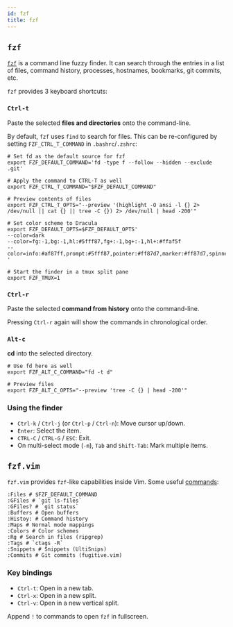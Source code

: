```yaml
---
id: fzf
title: fzf
---
```


## `fzf`

[`fzf`](https://github.com/junegunn/fzf) is a command line fuzzy finder. It can search through the entries in a list of files, command history, processes, hostnames, bookmarks, git commits, etc.

`fzf` provides 3 keyboard shortcuts:

### **`Ctrl-t`**

Paste the selected **files and directories** onto the command-line.

By default, `fzf` uses `find` to search for files. This can be re-configured by setting `FZF_CTRL_T_COMMAND` in `.bashrc`/`.zshrc`:

```shell title="~/.zshrc"
# Set fd as the default source for fzf
export FZF_DEFAULT_COMMAND='fd -type f --follow --hidden --exclude .git'

# Apply the command to CTRL-T as well
export FZF_CTRL_T_COMMAND="$FZF_DEFAULT_COMMAND"

# Preview contents of files
export FZF_CTRL_T_OPTS="--preview '(highlight -O ansi -l {} 2> /dev/null || cat {} || tree -C {}) 2> /dev/null | head -200'"

# Set color scheme to Dracula
export FZF_DEFAULT_OPTS=$FZF_DEFAULT_OPTS'
--color=dark
--color=fg:-1,bg:-1,hl:#5fff87,fg+:-1,bg+:-1,hl+:#ffaf5f
--color=info:#af87ff,prompt:#5fff87,pointer:#ff87d7,marker:#ff87d7,spinner:#ff87d7
'

# Start the finder in a tmux split pane
export FZF_TMUX=1
```

### **`Ctrl-r`**

Paste the selected **command from history** onto the command-line.

Pressing `Ctrl-r` again will show the commands in chronological order.

### **`Alt-c`**

**cd** into the selected directory.

```shell title="~/.zshrc"
# Use fd here as well
export FZF_ALT_C_COMMAND="fd -t d"

# Preview files
export FZF_ALT_C_OPTS="--preview 'tree -C {} | head -200'"
```

### Using the finder

- `Ctrl-k` / `Ctrl-j` (or `Ctrl-p` / `Ctrl-n`): Move cursor up/down.
- `Enter`: Select the item.
- `CTRL-C` / `CTRL-G` / `ESC`: Exit.
- On multi-select mode (`-m`), `Tab` and `Shift-Tab`: Mark multiple items.

## `fzf.vim`

`fzf.vim` provides `fzf`-like capabilities inside Vim. Some useful [commands](https://github.com/junegunn/fzf.vim#commands):

```shell
:Files # $FZF_DEFAULT_COMMAND
:GFiles # `git ls-files`
:GFiles? # `git status`
:Buffers # Open buffers
:Histoy: # Command history
:Maps # Normal mode mappings
:Colors # Color schemes
:Rg # Search in files (ripgrep)
:Tags # `ctags -R`
:Snippets # Snippets (UltiSnips)
:Commits # Git commits (fugitive.vim)
```

### Key bindings

- `Ctrl-t`: Open in a new tab.
- `Ctrl-x`: Open in a new split.
- `Ctrl-v`: Open in a new vertical split.

Append `!` to commands to open `fzf` in fullscreen.
